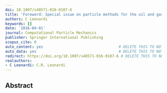 ```yaml
---
doi: 10.1007/s40571-016-0107-6
title: 'Foreword: Special issue on particle methods for the oil and gas industry'
authors: C Leonardi
keywords: []
date: '2016-04-01'
journal: Computational Particle Mechanics
publisher: Springer International Publishing
scopus_cite: 0
auto_content: yes                                  # DELETE THIS TO NOT AUTO GENERATE CONTENT
auto_data: yes                                     # DELETE THIS TO NOT AUTO GENERATE METADATA
redirect: https://doi.org/10.1007/s40571-016-0107-6 # DELETE THIS TO NOT REDIRECT
realauthors:
- C Leonardi: C.R. Leonardi
---
```



## Abstract
